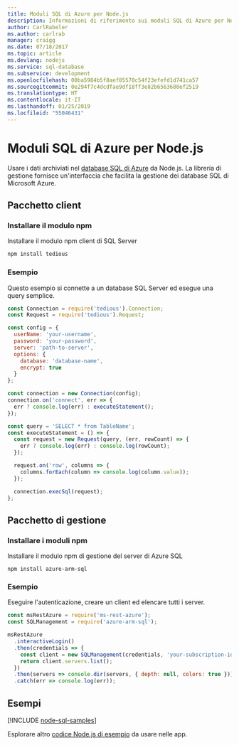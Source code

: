```yaml
---
title: Moduli SQL di Azure per Node.js
description: Informazioni di riferimento sui moduli SQL di Azure per Node.js
author: CarlRabeler
ms.author: carlrab
manager: craigg
ms.date: 07/18/2017
ms.topic: article
ms.devlang: nodejs
ms.service: sql-database
ms.subservice: development
ms.openlocfilehash: 00ba5984b5f8aef85570c54f23efefd1d741ca57
ms.sourcegitcommit: 0e294f7c4dcdfae9df18ff3e82b6563680ef2519
ms.translationtype: HT
ms.contentlocale: it-IT
ms.lasthandoff: 01/25/2019
ms.locfileid: "55046431"
---
```

# <a name="azure-sql-modules-for-nodejs"></a>Moduli SQL di Azure per Node.js

Usare i dati archiviati nel [database SQL di Azure](https://docs.microsoft.com/azure/sql-database/sql-database-technical-overview) da Node.js.
La libreria di gestione fornisce un'interfaccia che facilita la gestione dei database SQL di Microsoft Azure.

## <a name="client-package"></a>Pacchetto client

### <a name="install-the-npm-module"></a>Installare il modulo npm

Installare il modulo npm client di SQL Server

```bash
npm install tedious
```

### <a name="example"></a>Esempio

Questo esempio si connette a un database SQL Server ed esegue una query semplice.

```javascript
const Connection = require('tedious').Connection;
const Request = require('tedious').Request;

const config = {
  userName: 'your-username',
  password: 'your-password',
  server: 'path-to-server',
  options: {
    database: 'database-name',
    encrypt: true
  }
};

const connection = new Connection(config);
connection.on('connect', err => {
  err ? console.log(err) : executeStatement();
});

const query = 'SELECT * from TableName';
const executeStatement = () => {
  const request = new Request(query, (err, rowCount) => {
    err ? console.log(err) : console.log(rowCount);
  });

  request.on('row', columns => {
    columns.forEach(column => console.log(column.value));
  });

  connection.execSql(request);
};
```

## <a name="management-package"></a>Pacchetto di gestione

### <a name="install-npm-modules"></a>Installare i moduli npm

Installare il modulo npm di gestione del server di Azure SQL

```
npm install azure-arm-sql
```   

### <a name="example"></a>Esempio

Eseguire l'autenticazione, creare un client ed elencare tutti i server.

```javascript
const msRestAzure = require('ms-rest-azure');
const SQLManagement = require('azure-arm-sql');

msRestAzure
  .interactiveLogin()
  .then(credentials => {
    const client = new SQLManagement(credentials, 'your-subscription-id');
    return client.servers.list();
  })
  .then(servers => console.dir(servers, { depth: null, colors: true }))
  .catch(err => console.log(err));
```

## <a name="samples"></a>Esempi

[!INCLUDE [node-sql-samples](../docs-ref-conceptual/includes/sql-samples.md)]

Esplorare altro [codice Node.js di esempio](https://azure.microsoft.com/resources/samples/?platform=nodejs) da usare nelle app.
